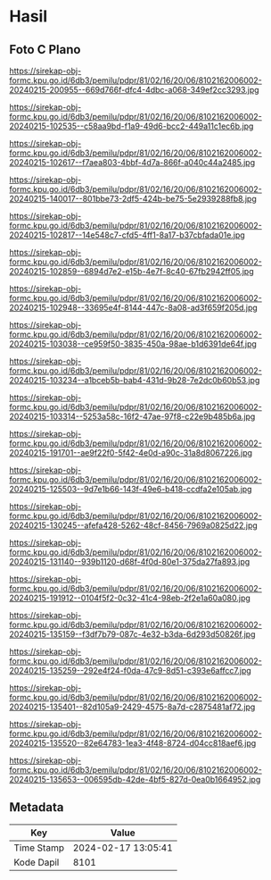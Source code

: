 # Hasil

## Foto C Plano

https://sirekap-obj-formc.kpu.go.id/6db3/pemilu/pdpr/81/02/16/20/06/8102162006002-20240215-200955--669d766f-dfc4-4dbc-a068-349ef2cc3293.jpg

https://sirekap-obj-formc.kpu.go.id/6db3/pemilu/pdpr/81/02/16/20/06/8102162006002-20240215-102535--c58aa9bd-f1a9-49d6-bcc2-449a11c1ec6b.jpg

https://sirekap-obj-formc.kpu.go.id/6db3/pemilu/pdpr/81/02/16/20/06/8102162006002-20240215-102617--f7aea803-4bbf-4d7a-866f-a040c44a2485.jpg

https://sirekap-obj-formc.kpu.go.id/6db3/pemilu/pdpr/81/02/16/20/06/8102162006002-20240215-140017--801bbe73-2df5-424b-be75-5e2939288fb8.jpg

https://sirekap-obj-formc.kpu.go.id/6db3/pemilu/pdpr/81/02/16/20/06/8102162006002-20240215-102817--14e548c7-cfd5-4ff1-8a17-b37cbfada01e.jpg

https://sirekap-obj-formc.kpu.go.id/6db3/pemilu/pdpr/81/02/16/20/06/8102162006002-20240215-102859--6894d7e2-e15b-4e7f-8c40-67fb2942ff05.jpg

https://sirekap-obj-formc.kpu.go.id/6db3/pemilu/pdpr/81/02/16/20/06/8102162006002-20240215-102948--33695e4f-8144-447c-8a08-ad3f659f205d.jpg

https://sirekap-obj-formc.kpu.go.id/6db3/pemilu/pdpr/81/02/16/20/06/8102162006002-20240215-103038--ce959f50-3835-450a-98ae-b1d6391de64f.jpg

https://sirekap-obj-formc.kpu.go.id/6db3/pemilu/pdpr/81/02/16/20/06/8102162006002-20240215-103234--a1bceb5b-bab4-431d-9b28-7e2dc0b60b53.jpg

https://sirekap-obj-formc.kpu.go.id/6db3/pemilu/pdpr/81/02/16/20/06/8102162006002-20240215-103314--5253a58c-16f2-47ae-97f8-c22e9b485b6a.jpg

https://sirekap-obj-formc.kpu.go.id/6db3/pemilu/pdpr/81/02/16/20/06/8102162006002-20240215-191701--ae9f22f0-5f42-4e0d-a90c-31a8d8067226.jpg

https://sirekap-obj-formc.kpu.go.id/6db3/pemilu/pdpr/81/02/16/20/06/8102162006002-20240215-125503--9d7e1b66-143f-49e6-b418-ccdfa2e105ab.jpg

https://sirekap-obj-formc.kpu.go.id/6db3/pemilu/pdpr/81/02/16/20/06/8102162006002-20240215-130245--afefa428-5262-48cf-8456-7969a0825d22.jpg

https://sirekap-obj-formc.kpu.go.id/6db3/pemilu/pdpr/81/02/16/20/06/8102162006002-20240215-131140--939b1120-d68f-4f0d-80e1-375da27fa893.jpg

https://sirekap-obj-formc.kpu.go.id/6db3/pemilu/pdpr/81/02/16/20/06/8102162006002-20240215-191912--0104f5f2-0c32-41c4-98eb-2f2e1a60a080.jpg

https://sirekap-obj-formc.kpu.go.id/6db3/pemilu/pdpr/81/02/16/20/06/8102162006002-20240215-135159--f3df7b79-087c-4e32-b3da-6d293d50826f.jpg

https://sirekap-obj-formc.kpu.go.id/6db3/pemilu/pdpr/81/02/16/20/06/8102162006002-20240215-135259--292e4f24-f0da-47c9-8d51-c393e6affcc7.jpg

https://sirekap-obj-formc.kpu.go.id/6db3/pemilu/pdpr/81/02/16/20/06/8102162006002-20240215-135401--82d105a9-2429-4575-8a7d-c2875481af72.jpg

https://sirekap-obj-formc.kpu.go.id/6db3/pemilu/pdpr/81/02/16/20/06/8102162006002-20240215-135520--82e64783-1ea3-4f48-8724-d04cc818aef6.jpg

https://sirekap-obj-formc.kpu.go.id/6db3/pemilu/pdpr/81/02/16/20/06/8102162006002-20240215-135653--006595db-42de-4bf5-827d-0ea0b1664952.jpg


## Metadata

| Key        | Value               |
| ---------- | ------------------- |
| Time Stamp | 2024-02-17 13:05:41 |
| Kode Dapil | 8101                |



